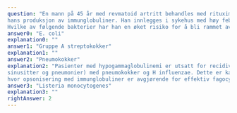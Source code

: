 ```yaml
---
question: "En mann på 45 år med revmatoid artritt behandles med rituximab (anti-CD20 antistoff) som påvirker
hans produksjon av immunglobuliner. Han innlegges i sykehus med høy feber og redusert allmenntilstand.
Hvilke av følgende bakterier har han en øket risiko for å bli rammet av?"
answer0: "E. coli"
explanation0: ""
answer1: "Gruppe A streptokokker"
explanation1: ""
answer2: "Pneumokokker"
explanation2: "Pasienter med hypogammaglobulinemi er utsatt for recidiverende luftveisinfeksjoner (otitter,
sinusitter og pneumonier) med pneumokokker og H influenzae. Dette er kapselkledde bakterier
hvor opsonisering med immunglobuliner er avgjørende for effektiv fagocytose"
answer3: "Listeria monocytogenes"
explanation3: ""
rightAnswer: 2
---
```



